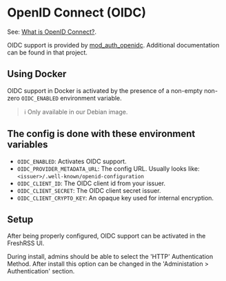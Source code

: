 # OpenID Connect (OIDC)

See: [What is OpenID Connect?](https://openid.net/connect/).

OIDC support is provided by [mod_auth_openidc](https://github.com/OpenIDC/mod_auth_openidc).
Additional documentation can be found in that project.

## Using Docker

OIDC support in Docker is activated by the presence of a non-empty non-zero `OIDC_ENABLED` environment variable.

> ℹ️ Only available in our Debian image.

## The config is done with these environment variables

* `OIDC_ENABLED`: Activates OIDC support.
* `OIDC_PROVIDER_METADATA_URL`: The config URL. Usually looks like: `<issuer>/.well-known/openid-configuration`
* `OIDC_CLIENT_ID`: The OIDC client id from your issuer.
* `OIDC_CLIENT_SECRET`: The OIDC client secret issuer.
* `OIDC_CLIENT_CRYPTO_KEY`: An opaque key used for internal encryption.

## Setup

After being properly configured, OIDC support can be activated in the FreshRSS UI.

During install, admins should be able to select the 'HTTP' Authentication Method. After install this option can
be changed in the 'Administation > Authentication' section.

